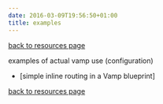 ```yaml
---
date: 2016-03-09T19:56:50+01:00
title: examples
---
```


[back to resources page](/resources/)

examples of actual vamp use (configuration)

* [simple inline routing in a Vamp blueprint]




[back to resources page](/resources/)
